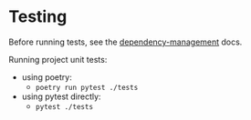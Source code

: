 # Testing

Before running tests, see the [dependency-management](./dependency-management) docs.

Running project unit tests:
* using poetry:
  * `poetry run pytest ./tests`
* using pytest directly:
  * `pytest ./tests`
